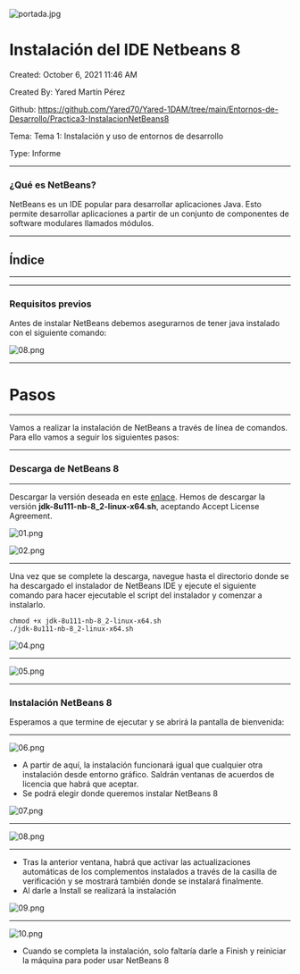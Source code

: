 ![portada.jpg](Imagenes/portada.jpg)

# Instalación del IDE Netbeans 8

Created: October 6, 2021 11:46 AM  

Created By: Yared Martín Pérez  

Github: https://github.com/Yared70/Yared-1DAM/tree/main/Entornos-de-Desarrollo/Practica3-InstalacionNetBeans8  

Tema: Tema 1: Instalación y uso de entornos de desarrollo  

Type: Informe

---

### ¿Qué es NetBeans?

NetBeans es un IDE popular para desarrollar aplicaciones Java. Esto permite desarrollar aplicaciones a partir de un conjunto de componentes de software modulares llamados módulos. 

---

## Índice

---

---

### Requisitos previos

Antes de instalar NetBeans debemos asegurarnos de tener java instalado con el siguiente comando:

![08.png](Imagenes/java.png)

---

# Pasos

---

Vamos a realizar la instalación de NetBeans a través de línea de comandos. Para ello vamos a seguir los siguientes pasos:

---

### Descarga de NetBeans 8

---

Descargar la versión deseada en este [enlace](https://www.oracle.com/technetwork/java/javase/downloads/jdk-netbeans-jsp-3413139-esa.html). Hemos de descargar la versión **jdk-8u111-nb-8_2-linux-x64.sh**, aceptando Accept License Agreement.

![01.png](Imagenes/01.png)

![02.png](Imagenes/02.png)

---

Una vez que se complete la descarga, navegue hasta el directorio donde se ha descargado el instalador de NetBeans IDE y ejecute el siguiente comando para hacer ejecutable el script del instalador y comenzar a instalarlo.

```
chmod +x jdk-8u111-nb-8_2-linux-x64.sh
./jdk-8u111-nb-8_2-linux-x64.sh
```

![04.png](Imagenes/04.png)

---

![05.png](Imagenes/05.png)

---

### Instalación NetBeans 8

Esperamos a que termine de ejecutar y se abrirá la pantalla de bienvenida:

---

![06.png](Imagenes/06.png)

- A partir de aquí, la instalación funcionará igual que cualquier otra instalación desde entorno gráfico. Saldrán ventanas de acuerdos de licencia que habrá que aceptar.
- Se podrá elegir donde queremos instalar NetBeans 8

![07.png](Imagenes/07.png)

---

![08.png](Imagenes/08.png)

---

- Tras la anterior ventana, habrá que activar las actualizaciones automáticas de los complementos instalados a través de la casilla de verificación y se mostrará también donde se instalará finalmente.
- Al darle a Install se realizará la instalación

![09.png](Imagenes/09.png)

---

![10.png](Imagenes/10.png)

- Cuando se completa la instalación, solo faltaría darle a Finish y reiniciar la máquina para poder usar NetBeans 8
